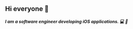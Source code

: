 ## Hi everyone :wave:

##### I am a software engineer developing iOS applications. :computer: :iphone:
